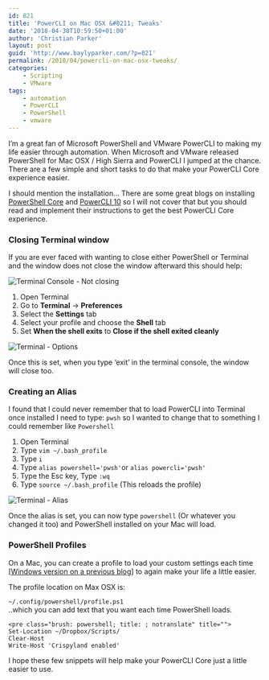 ```yaml
---
id: 821
title: 'PowerCLI on Mac OSX &#8211; Tweaks'
date: '2018-04-30T10:59:50+01:00'
author: 'Christian Parker'
layout: post
guid: 'http://www.baylyparker.com/?p=821'
permalink: /2018/04/powercli-on-mac-osx-tweaks/
categories:
    - Scripting
    - VMware
tags:
    - automation
    - PowerCLI
    - PowerShell
    - vmware
---
```


I’m a great fan of Microsoft PowerShell and VMware PowerCLI to making my life easier through automation. When Microsoft and VMware released PowerShell for Mac OSX / High Sierra and PowerCLI I jumped at the chance. There are a few simple and short tasks to do that make your PowerCLI Core experience easier.

I should mention the installation… There are some great blogs on installing [PowerShell Core](https://github.com/PowerShell/PowerShell) and [PowerCLI 10](https://blogs.vmware.com/PowerCLI/2018/02/powercli-10.html) so I will not cover that but you should read and implement their instructions to get the best PowerCLI Core experience.

### Closing Terminal window

If you are ever faced with wanting to close either PowerShell or Terminal and the window does not close the window afterward this should help:

![Terminal Console - Not closing](https://i0.wp.com/www.baylyparker.com/wp-content/uploads/2018/04/Screen-Shot-2018-04-26-at-22.10.52.png?resize=300%2C210)

1. Open Terminal
2. Go to **Terminal** → **Preferences**
3. Select the **Settings** tab
4. Select your profile and choose the **Shell** tab
5. Set **When the shell exits** to **Close if the shell exited cleanly**

![Terminal - Options](https://i0.wp.com/www.baylyparker.com/wp-content/uploads/2018/04/Screen-Shot-2018-04-26-at-22.11.41.png?resize=300%2C270)

Once this is set, when you type ‘exit’ in the terminal console, the window will close too.

### Creating an Alias

I found that I could never remember that to load PowerCLI into Terminal once installed I need to type: `pwsh` so I wanted to change that to something I could remember like `Powershell`

1. Open Terminal
2. Type `vim ~/.bash_profile`
3. Type `i`
4. Type `alias powershell='pwsh'`or `alias powercli='pwsh'`
5. Type the Esc key, Type `:wq`
6. Type `source ~/.bash_profile` (This reloads the profile)

![Terminal - Alias](https://i0.wp.com/www.baylyparker.com/wp-content/uploads/2018/04/Screen-Shot-2018-04-26-at-22.28.38.png?resize=300%2C210)

Once the alias is set, you can now type `powershell` (Or whatever you changed it too) and PowerShell installed on your Mac will load.

### PowerShell Profiles

On a Mac, you can create a profile to load your custom settings each time \[[Windows version on a previous blog](http://www.baylyparker.com/2015/09/powershell-profiles-for-vmware-powercli/)\] to again make your life a little easier.

The profile location on Max OSX is:

`~/.config/powershell/profile.ps1`  
..which you can add text that you want each time PowerShell loads.

```
<pre class="brush: powershell; title: ; notranslate" title="">
Set-Location ~/Dropbox/Scripts/ 
Clear-Host 
Write-Host 'Crispyland enabled'
```

I hope these few snippets will help make your PowerCLI Core just a little easier to use.